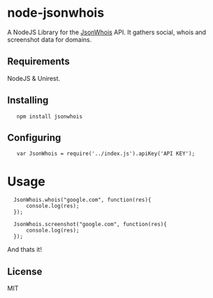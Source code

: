 # node-jsonwhois

A NodeJS Library for the [JsonWhois](http://jsonwhois.com "JsonWhois") API. It gathers social, whois and screenshot data for domains.

## Requirements

NodeJS & Unirest.

## Installing

 ```
    npm install jsonwhois
 ```
## Configuring

 ``` node
    var JsonWhois = require('../index.js').apiKey('API KEY');
 ```
# Usage

  ``` node
    JsonWhois.whois("google.com", function(res){
        console.log(res);
    });

    JsonWhois.screenshot("google.com", function(res){
        console.log(res);
    });

  ```

And thats it!

## License

MIT